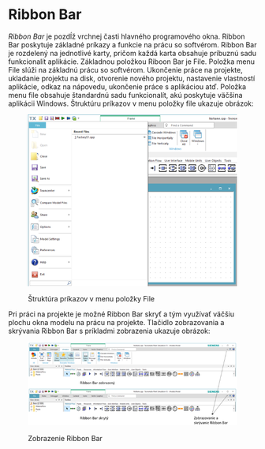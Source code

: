 # Ribbon Bar

_Ribbon Bar_ je pozdĺž vrchnej časti hlavného programového okna. Ribbon Bar poskytuje základné príkazy a funkcie na prácu so softvérom. Ribbon Bar je rozdelený na jednotlivé karty, pričom každá karta obsahuje príbuznú sadu funkcionalít aplikácie. Základnou položkou Riboon Bar je File. Položka menu File slúži na základnú prácu so softvérom. Ukončenie práce na projekte, ukladanie projektu na disk, otvorenie nového projektu, nastavenie vlastností aplikácie, odkaz na nápovedu, ukončenie práce s aplikáciou atď. Položka menu file obsahuje štandardnú sadu funkcionalít, akú poskytuje väčšina aplikácii Windows. Štruktúru príkazov v menu položky file ukazuje obrázok:

<figure><img src="../.gitbook/assets/Picture1.png" alt=""><figcaption><p>Štruktúra príkazov v menu položky File</p></figcaption></figure>

Pri práci na projekte je možné Ribbon Bar skryť a tým využívať väčšiu plochu okna modelu na prácu na projekte. Tlačidlo zobrazovania a skrývania Ribbon Bar s príkladmi zobrazenia ukazuje obrázok:

<figure><img src="../.gitbook/assets/Picture2.png" alt=""><figcaption><p>Zobrazenie Ribbon Bar</p></figcaption></figure>

